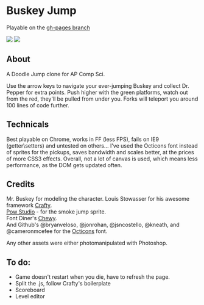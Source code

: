 Buskey Jump
============

Playable on the [gh-pages branch](http://justinsoon.github.io/buskeyjump)

<img src="http://i.imgur.com/rCRrx.png" style="border:0;">
<img src="http://i.imgur.com/QOGtr.png" style="border:0;">

About
-----
A Doodle Jump clone for AP Comp Sci.

Use the arrow keys to navigate your ever-jumping Buskey and collect Dr. Pepper for extra points.
Push higher with the green platforms, watch out from the red, they'll be pulled from under you.
Forks will teleport you around 100 lines of code further.


Technicals
----------
Best playable on Chrome, works in FF (less FPS), fails on IE9 (getter\setters) and untested on others...
I've used the Octicons font instead of sprites for the pickups, saves bandwidth and scales better,
at the prices of more CSS3 effects.
Overall, not a lot of canvas is used, which means less performance, as the DOM gets updated often.

Credits
-------
Mr. Buskey for modeling the character.
Louis Stowasser for his awesome framework [Crafty](http://craftyjs.com).  
[Pow Studio](http://powstudios.com/content/smoke-animation-pack-1) - for the smoke jump sprite.  
Font Diner's [Chewy](http://www.google.com/webfonts/specimen/Chewy).  
And Github's @bryanveloso, @jonrohan, @jsncostello, @kneath, and @cameronmcefee for the [Octicons](https://github.com/styleguide/css/7.0) font.  

Any other assets were either photomanipulated with Photoshop.

To do:
------
* Game doesn't restart when you die, have to refresh the page.
* Split the .js, follow Crafty's boilerplate
* Scoreboard
* Level editor
